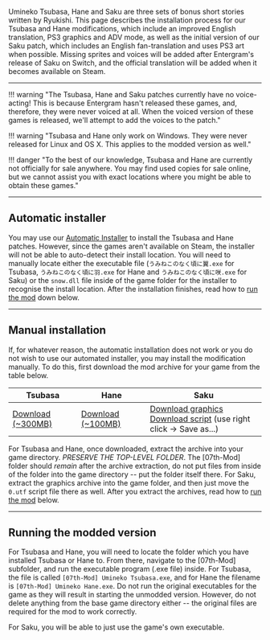 Umineko Tsubasa, Hane and Saku are three sets of bonus short stories written by Ryukishi.
This page describes the installation process for our Tsubasa and Hane modifications,
which include an improved English translation, PS3 graphics and ADV mode, 
as well as the initial version of our Saku patch, which includes an English fan-translation and
uses PS3 art when possible. Missing sprites and voices will be added after Entergram's release of Saku on Switch, and the official translation will be added when it becomes available on Steam.

---

!!! warning "The Tsubasa, Hane and Saku patches currently have no voice-acting! This is because Entergram hasn't released these games, and, therefore, they were never voiced at all. When the voiced version of these games is released, we'll attempt to add the voices to the patch."

!!! warning "Tsubasa and Hane only work on Windows. They were never released for Linux and OS X. This applies to the modded version as well."

!!! danger "To the best of our knowledge, Tsubasa and Hane are currently not officially for sale anywhere. You may find used copies for sale online, but we cannot assist you with exact locations where you might be able to obtain these games."

---

## Automatic installer

You may use our [Automatic Installer](Umineko-Part-3a-Cross-Platform-Installer.md) to install the Tsubasa and Hane patches.
However, since the games aren't available on Steam, the installer will not be able to auto-detect their install location.
You will need to manually locate either the executable file (`うみねこのなく頃に翼.exe` for Tsubasa, `うみねこのなく頃に羽.exe` for Hane and `うみねこのなく頃に咲.exe` for Saku)
or the `snow.dll` file inside of the game folder for the installer to recognise the install location.
After the installation finishes, read how to [run the mod](#running-the-modded-version) down below.

---

## Manual installation

If, for whatever reason, the automatic installation does not work or you do not wish to use our automated installer, you may install the modification manually. To do this, first download the mod archive for your game from the table below.

|Tsubasa|Hane|Saku|
|-|-|-|
|[Download (~300MB)](https://07th-mod.com/Bern/Tsubasa/umineko-tsubasa-ons.zip)|[Download (~100MB)](https://07th-mod.com/Bern/Hane/umineko-hane-ons.zip)|[Download graphics](https://07th-mod.com/Bern/Saku/UminekoSaku-Graphics.7z)<br>[Download script](https://raw.githubusercontent.com/07th-mod/umineko-saku/master/0.utf) (use right click -> Save as...)|

For Tsubasa and Hane, once downloaded, extract the archive into your game directory. *PRESERVE THE TOP-LEVEL FOLDER*. The \[07th-Mod\] folder should *remain* after the archive extraction, do not put files from inside of the folder into the game directory -- put the folder itself there.
For Saku, extract the graphics archive into the game folder, and then just move the `0.utf` script file there as well.
After you extract the archives, read how to [run the mod](#running-the-modded-version) below.

---

## Running the modded version

For Tsubasa and Hane, you will need to locate the folder which you have installed Tsubasa or Hane to. From there, navigate to the \[07th-Mod\] subfolder, and run the executable program (.exe file) inside. For Tsubasa, the file is called `[07th-Mod] Umineko Tsubasa.exe`, and for Hane the filename is `[07th-Mod] Umineko Hane.exe`. Do not run the original executables for the game as they will result in starting the unmodded version. However, do not delete anything from the base game directory either -- the original files are required for the mod to work correctly.

For Saku, you will be able to just use the game's own executable.
